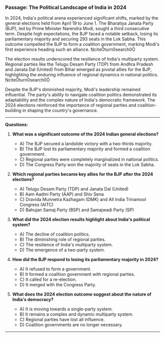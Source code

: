### Passage: The Political Landscape of India in 2024

In 2024, India's political arena experienced significant shifts, marked by the general elections held from April 19 to June 1. The Bharatiya Janata Party (BJP), led by Prime Minister Narendra Modi, sought a third consecutive term. Despite high expectations, the BJP faced a notable setback, losing its parliamentary majority and securing 293 seats in the Lok Sabha. This outcome compelled the BJP to form a coalition government, marking Modi's first experience heading such an alliance. citeturn0search0

The election results underscored the resilience of India's multiparty system. Regional parties like the Telugu Desam Party (TDP) from Andhra Pradesh and Janata Dal (United) from Bihar emerged as pivotal allies for the BJP, highlighting the enduring influence of regional dynamics in national politics. citeturn0search0

Despite the BJP's diminished majority, Modi's leadership remained influential. The party's ability to navigate coalition politics demonstrated its adaptability and the complex nature of India's democratic framework. The 2024 elections reinforced the importance of regional parties and coalition-building in shaping the country's governance.

---

**Questions:**

1. **What was a significant outcome of the 2024 Indian general elections?**
   - A) The BJP secured a landslide victory with a two-thirds majority.
   - B) The BJP lost its parliamentary majority and formed a coalition government.
   - C) Regional parties were completely marginalized in national politics.
   - D) The Congress Party won the majority of seats in the Lok Sabha.

2. **Which regional parties became key allies for the BJP after the 2024 elections?**
   - A) Telugu Desam Party (TDP) and Janata Dal (United)
   - B) Aam Aadmi Party (AAP) and Shiv Sena
   - C) Dravida Munnetra Kazhagam (DMK) and All India Trinamool Congress (AITC)
   - D) Bahujan Samaj Party (BSP) and Samajwadi Party (SP)

3. **What did the 2024 election results highlight about India's political system?**
   - A) The decline of coalition politics.
   - B) The diminishing role of regional parties.
   - C) The resilience of India's multiparty system.
   - D) The emergence of a two-party system.

4. **How did the BJP respond to losing its parliamentary majority in 2024?**
   - A) It refused to form a government.
   - B) It formed a coalition government with regional parties.
   - C) It called for a re-election.
   - D) It merged with the Congress Party.

5. **What does the 2024 election outcome suggest about the nature of India's democracy?**
   - A) It is moving towards a single-party system.
   - B) It remains a complex and dynamic multiparty system.
   - C) Regional parties have lost all influence.
   - D) Coalition governments are no longer necessary.

---
